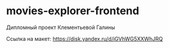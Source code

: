 # movies-explorer-frontend

Дипломный проект Клементьевой Галины

Ссылка на макет: https://disk.yandex.ru/d/iGVhWG5XXWhJRQ

